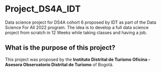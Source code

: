 # Project_DS4A_IDT

Data science project for DS4A cohort 6 proposed by IDT as part of the Data Science For All 2022 program.
The idea is to develop a full data science project from scratch in 12 Weeks while taking classes and having a job.

## What is the purpose of this project?

This project was proposed by the **Instituto Distrital de Turismo Oficina - Asesora Observatorio
Distrital de Turismo** of Bogotá.
